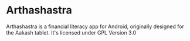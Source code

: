 Arthashastra
============

Arthashastra is a financial literacy app for Android, originally designed for the Aakash tablet. It's licensed under GPL Version 3.0
